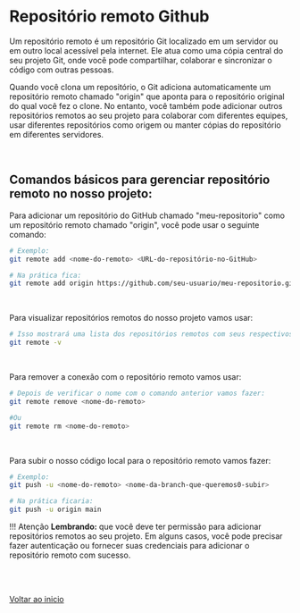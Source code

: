 # Repositório remoto Github

Um repositório remoto é um repositório Git localizado em um servidor ou em outro local acessível pela internet. Ele atua como uma cópia central do seu projeto Git, onde você pode compartilhar, colaborar e sincronizar o código com outras pessoas.

Quando você clona um repositório, o Git adiciona automaticamente um repositório remoto chamado "origin" que aponta para o repositório original do qual você fez o clone. No entanto, você também pode adicionar outros repositórios remotos ao seu projeto para colaborar com diferentes equipes, usar diferentes repositórios como origem ou manter cópias do repositório em diferentes servidores.

<br>

## Comandos básicos para gerenciar repositório remoto no nosso projeto:

Para adicionar um repositório do GitHub chamado "meu-repositorio" como um repositório remoto chamado "origin", você pode usar o seguinte comando:
```bash
# Exemplo:
git remote add <nome-do-remoto> <URL-do-repositório-no-GitHub>

# Na prática fica:
git remote add origin https://github.com/seu-usuario/meu-repositorio.git
```
<br>

Para visualizar repositórios remotos do nosso projeto vamos usar:
```bash
# Isso mostrará uma lista dos repositórios remotos com seus respectivos URLs.
git remote -v
```
<br>

Para remover a conexão com o repositório remoto vamos usar:
```bash
# Depois de verificar o nome com o comando anterior vamos fazer:
git remote remove <nome-do-remoto>

#Ou
git remote rm <nome-do-remoto>
```
<br>

Para subir o nosso código local para o repositório remoto vamos fazer:
```bash
# Exemplo:
git push -u <nome-do-remoto> <nome-da-branch-que-queremos0-subir>

# Na prática ficaria:
git push -u origin main
```
!!! Atenção
    **Lembrando:** que você deve ter permissão para adicionar repositórios remotos ao seu projeto. Em alguns casos, você pode precisar fazer autenticação ou fornecer suas credenciais para adicionar o repositório remoto com sucesso.

<br>

<br>

[Voltar ao inicio](/README.md)